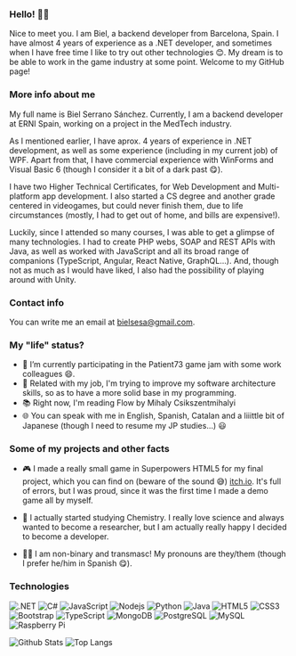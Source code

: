 ### Hello! 🐱‍💻

Nice to meet you. I am Biel, a backend developer from Barcelona, Spain. I have almost 4 years of experience as a .NET developer, and sometimes when I have free time I like to try out other technologies 😊.
My dream is to be able to work in the game industry at some point.
Welcome to my GitHub page!

### More info about me

My full name is Biel Serrano Sánchez.
Currently, I am a backend developer at ERNI Spain, working on a project in the MedTech industry.

As I mentioned earlier, I have aprox. 4 years of experience in .NET development, as well as some experience (including in my current job) of WPF.
Apart from that, I have commercial experience with WinForms and Visual Basic 6 (though I consider it a bit of a dark past 😋).

I have two Higher Technical Certificates, for Web Development and Multi-platform app development.
I also started a CS degree and another grade centered in videogames, but could never finish them, due to life circumstances (mostly, I had to get out of home, and bills are expensive!).

Luckily, since I attended so many courses, I was able to get a glimpse of many technologies.
I had to create PHP webs, SOAP and REST APIs with Java, as well as worked with JavaScript and all its broad range of companions (TypeScript, Angular, React Native, GraphQL...).
And, though not as much as I would have liked, I also had the possibility of playing around with Unity.

### Contact info

You can write me an email at bielsesa@gmail.com.

### My "life" status?

- 🔭 I’m currently participating in the Patient73 game jam with some work colleagues 😄.
- 🌱 Related with my job, I'm trying to improve my software architecture skills, so as to have a more solid base in my programming.
- 📚 Right now, I'm reading Flow by Mihaly Csikszentmihalyi
- 🌐 You can speak with me in English, Spanish, Catalan and a liiittle bit of Japanese (though I need to resume my JP studies...) 😃

### Some of my projects and other facts

* 🎮 I made a really small game in Superpowers HTML5 for my final project, which you can find on (beware of the sound 😅) [itch.io](https://astronautpotato.itch.io/medical-showdown). It's full of errors, but I was proud, since it was the first time I made a demo game all by myself.

* 🧪 I actually started studying Chemistry. I really love science and always wanted to become a researcher, but I am actually really happy I decided to become a developer.

* 🏳️‍⚧️ I am non-binary and transmasc! My pronouns are they/them (though I prefer he/him in Spanish 😋).

### Technologies

![.NET](https://img.shields.io/badge/-.NET%23-black?style=flat-square&logo=dotnet)
![C#](https://img.shields.io/badge/-C%23-black?style=flat-square&logo=c-sharp)
![JavaScript](https://img.shields.io/badge/-JavaScript-black?style=flat-square&logo=javascript)
![Nodejs](https://img.shields.io/badge/-Nodejs-black?style=flat-square&logo=Node.js)
![Python](https://img.shields.io/badge/-Python-black?style=flat-square&logo=Python)
![Java](https://img.shields.io/badge/-java-E34A86?style=flat-square&logo=java)
![HTML5](https://img.shields.io/badge/-HTML5-E34F26?style=flat-square&logo=html5&logoColor=white)
![CSS3](https://img.shields.io/badge/-CSS3-1572B6?style=flat-square&logo=css3)
![Bootstrap](https://img.shields.io/badge/-Bootstrap-563D7C?style=flat-square&logo=bootstrap)
![TypeScript](https://img.shields.io/badge/-TypeScript-007ACC?style=flat-square&logo=typescript)
![MongoDB](https://img.shields.io/badge/-MongoDB-black?style=flat-square&logo=mongodb)
![PostgreSQL](https://img.shields.io/badge/-PostgreSQL-336791?style=flat-square&logo=postgresql)
![MySQL](https://img.shields.io/badge/-MySQL-black?style=flat-square&logo=mysql)
![Raspberry Pi](https://img.shields.io/badge/-Raspberry%20Pi-C51A4A?style=flat-square&logo=Raspberry-Pi)

![Github Stats](https://github-readme-stats.vercel.app/api?username=bielsesa&count_private=true&show_icons=true&icon_color=eb8034&include_all_commits=true)
![Top Langs](https://github-readme-stats.vercel.app/api/top-langs/?username=bielsesa&hide=TeX&layout=compact)
